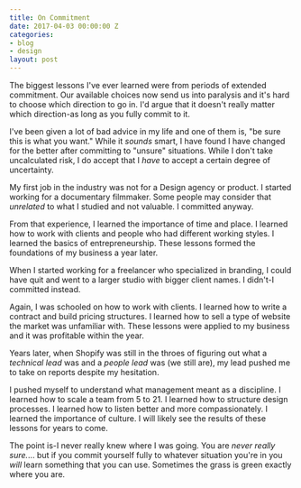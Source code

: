 ```yaml
---
title: On Commitment
date: 2017-04-03 00:00:00 Z
categories:
- blog
- design
layout: post
---
```


The biggest lessons I've ever learned were from periods of extended commitment. Our available choices now send us into paralysis and it's hard to choose which direction to go in. I'd argue that it doesn't really matter which direction-as long as you fully commit to it.

I've been given a lot of bad advice in my life and one of them is, "be sure this is what you want." While it _sounds_ smart, I have found I have changed for the better after committing to "unsure" situations. While I don't take uncalculated risk, I do accept that I _have_ to accept a certain degree of uncertainty.

My first job in the industry was not for a Design agency or product. I started working for a documentary filmmaker. Some people may consider that _unrelated_ to what I studied and not valuable. I committed anyway. 

From that experience, I learned the importance of time and place. I learned how to work with clients and people who had different working styles. I learned the basics of entrepreneurship. These lessons formed the foundations of my business a year later.

When I started working for a freelancer who specialized in branding, I could have quit and went to a larger studio with bigger client names. I didn't-I committed instead.

Again, I was schooled on how to work with clients. I learned how to write a contract and build pricing structures. I learned how to sell a type of website the market was unfamiliar with. These lessons were applied to my business and it was profitable within the year.

Years later, when Shopify was still in the throes of figuring out what a _technical lead_ was and a _people lead_ was (we still are), my lead pushed me to take on reports despite my hesitation.

I pushed myself to understand what management meant as a discipline. I learned how to scale a team from 5 to 21. I learned how to structure design processes. I learned how to listen better and more compassionately. I learned the importance of culture. I will likely see the results of these lessons for years to come.

The point is-I never really knew where I was going. You are _never really sure._... but if you commit yourself fully to whatever situation you're in you _will_ learn something that you can use. Sometimes the grass is green exactly where you are.
